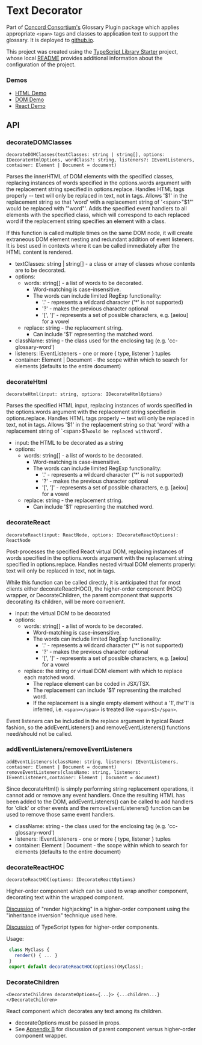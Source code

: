 # Text Decorator

Part of [Concord Consortium's](https://concord.org) Glossary Plugin package which applies appropriate `<span>` tags and classes to application text to support the glossary. It is deployed to [github.io](https://concord-consortium.github.io/text-plugins/).

This project was created using the [TypeScript Library Starter](https://github.com/alexjoverm/typescript-library-starter#readme) project, whose local [README](README-typescript-library-starter) provides additional information about the configuration of the project.

### Demos
- [HTML Demo](https://concord-consortium.github.io/text-plugins/test/decorate-html.test.html)
- [DOM Demo](https://concord-consortium.github.io/text-plugins/test/decorate-dom.test.html)
- [React Demo](https://concord-consortium.github.io/text-plugins/test/decorate-react.test.html)

## API

### decorateDOMClasses
`decorateDOMClasses(textClasses: string | string[], options: IDecorateHtmlOptions,
                    wordClass?: string, listeners?: IEventListeners,
                    container: Element | Document = document)`

Parses the innerHTML of DOM elements with the specified classes, replacing instances of words
specified in the options.words argument with the replacement string specified in options.replace.
Handles HTML tags properly -- text will only be replaced in text, not in tags.
Allows '$1' in the replacement string so that 'word' with a replacement string
of '<span>"$1"</span>' would be replaced with '<span>"word"</span>'.
Adds the specified event handlers to all elements with the specified class, which will
correspond to each replaced word if the replacement string specifies an element with a class.

If this function is called multiple times on the same DOM node, it will create extraneous DOM
element nesting and redundant addition of event listeners. It is best used in contexts where
it can be called immediately after the HTML content is rendered.

- textClasses: string | string[] - a class or array of classes whose contents are to be decorated.
- options:
  - words: string[] - a list of words to be decorated.
    - Word-matching is case-insensitive.
    - The words can include limited RegExp functionality:
      - '.' - represents a wildcard character ('*' is not supported)
      - '?' - makes the previous character optional
      - '[', ']' - represents a set of possible characters, e.g. [aeiou] for a vowel
  - replace: string - the replacement string.
    - Can include '$1' representing the matched word.
- className: string - the class used for the enclosing tag (e.g. 'cc-glossary-word')
- listeners: IEventListeners - one or more { type, listener } tuples
- container: Element | Document - the scope within which to search for elements (defaults to the entire document)

### decorateHtml
`decorateHtml(input: string, options: IDecorateHtmlOptions)`

Parses the specified HTML input, replacing instances of words specified in the
options.words argument with the replacement string specified in options.replace.
Handles HTML tags properly -- text will only be replaced in text, not in tags.
Allows '$1' in the replacement string so that 'word' with a replacement string
of `<span>$1</span>` would be replaced with `<span>word</span>`.

- input: the HTML to be decorated as a string
- options:
  - words: string[] - a list of words to be decorated.
    - Word-matching is case-insensitive.
    - The words can include limited RegExp functionality:
      - '.' - represents a wildcard character ('*' is not supported)
      - '?' - makes the previous character optional
      - '[', ']' - represents a set of possible characters, e.g. [aeiou] for a vowel
  - replace: string - the replacement string.
    - Can include '$1' representing the matched word.

### decorateReact
`decorateReact(input: ReactNode, options: IDecorateReactOptions): ReactNode`

Post-processes the specified React virtual DOM, replacing instances of words specified in
the options.words argument with the replacement string specified in options.replace.
Handles nested virtual DOM elements properly: text will only be replaced in text, not in tags.

While this function can be called directly, it is anticipated that for most clients either
decorateReactHOC(), the higher-order component (HOC) wrapper, or DecorateChildren, the
parent component that supports decorating its children, will be more convenient.

- input: the virtual DOM to be decorated
- options:
  - words: string[] - a list of words to be decorated.
    - Word-matching is case-insensitive.
    - The words can include limited RegExp functionality:
      - '.' - represents a wildcard character ('*' is not supported)
      - '?' - makes the previous character optional
      - '[', ']' - represents a set of possible characters, e.g. [aeiou] for a vowel
  - replace: the string or virtual DOM element with which to replace each matched word.
    - The replace element can be coded in JSX/TSX.
    - The replacement can include '$1' representing the matched word.
    - If the replacement is a single empty element without a '$1', the '$1' is inferred,
    i.e. `<span></span>` is treated like `<span>$1</span>`.

Event listeners can be included in the replace argument in typical React fashion, so
the addEventListeners() and removeEventListeners() functions need/should not be called.

### addEventListeners/removeEventListeners
`addEventListeners(className: string, listeners: IEventListeners, container: Element | Document = document)`
`removeEventListeners(className: string, listeners: IEventListeners,container: Element | Document = document)`

Since decorateHtml() is simply performing string replacement operations,
it cannot add or remove any event handlers. Once the resulting HTML
has been added to the DOM, addEventListeners() can be called to
add handlers for 'click' or other events and the removeEventListeners()
function can be used to remove those same event handlers.

- className: string - the class used for the enclosing tag (e.g. 'cc-glossary-word')
- listeners: IEventListeners - one or more { type, listener } tuples
- container: Element | Document - the scope within which to search for elements (defaults to the entire document)

### decorateReactHOC
`decorateReactHOC(options: IDecorateReactOptions)`

Higher-order component which can be used to wrap another component,
decorating text within the wrapped component.

[Discussion](https://medium.com/@franleplant/react-higher-order-components-in-depth-cf9032ee6c3e) of "render highjacking" in a higher-order component using the "inheritance inversion" technique used here.

[Discussion](https://medium.com/@jrwebdev/react-higher-order-component-patterns-in-typescript-42278f7590fb) of TypeScript types for higher-order components.

Usage:
```javascript
 class MyClass {
   render() { ... }
 }
 export default decorateReactHOC(options)(MyClass);
```
### DecorateChildren
`<DecorateChildren decorateOptions={...}> {...children...} </DecorateChildren>`

React component which decorates any text among its children.
- decorateOptions must be passed in props.
- See [Appendix B](https://medium.com/@franleplant/react-higher-order-components-in-depth-cf9032ee6c3e) for discussion of parent component versus higher-order component wrapper.
